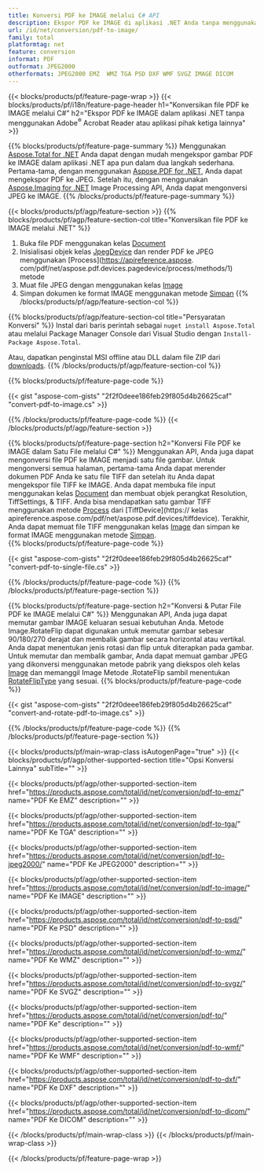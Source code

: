 ```yaml
---
title: Konversi PDF ke IMAGE melalui C# API
description: Ekspor PDF ke IMAGE di aplikasi .NET Anda tanpa menggunakan aplikasi pihak ketiga
url: /id/net/conversion/pdf-to-image/
family: total
platformtag: net
feature: conversion
informat: PDF
outformat: JPEG2000
otherformats: JPEG2000 EMZ  WMZ TGA PSD DXF WMF SVGZ IMAGE DICOM
---
```

{{< blocks/products/pf/feature-page-wrap >}}
{{< blocks/products/pf/i18n/feature-page-header h1="Konversikan file PDF ke IMAGE melalui C#" h2="Ekspor PDF ke IMAGE dalam aplikasi .NET tanpa menggunakan Adobe<sup>&reg;</sup> Acrobat Reader atau aplikasi pihak ketiga lainnya" >}}

{{% blocks/products/pf/feature-page-summary %}}
Menggunakan [Aspose.Total for .NET](https://products.aspose.com/total/net/) Anda dapat dengan mudah mengekspor gambar PDF ke IMAGE dalam aplikasi .NET apa pun dalam dua langkah sederhana. Pertama-tama, dengan menggunakan [Aspose.PDF for .NET](https://products.aspose.com/pdf/net/), Anda dapat mengekspor PDF ke JPEG. Setelah itu, dengan menggunakan [Aspose.Imaging for .NET](https://products.aspose.com/imaging/net/) Image Processing API, Anda dapat mengonversi JPEG ke IMAGE.
{{% /blocks/products/pf/feature-page-summary  %}}

{{< blocks/products/pf/agp/feature-section >}}
{{% blocks/products/pf/agp/feature-section-col title="Konversikan file PDF ke IMAGE melalui .NET" %}}
1. Buka file PDF menggunakan kelas [Document](https://apireference.aspose.com/pdf/net/aspose.pdf/document)
2. Inisialisasi objek kelas [JpegDevice](https://apireference.aspose.com/pdf/net/aspose.pdf.devices/jpegdevice) dan render PDF ke JPEG menggunakan [Process](https://apireference.aspose. com/pdf/net/aspose.pdf.devices.pagedevice/process/methods/1) metode
3. Muat file JPEG dengan menggunakan kelas [Image](https://apireference.aspose.com/imaging/net/aspose.imaging/image)
4. Simpan dokumen ke format IMAGE menggunakan metode [Simpan](https://apireference.aspose.com/imaging/net/aspose.imaging.image/save/methods/4)
{{% /blocks/products/pf/agp/feature-section-col %}}

{{% blocks/products/pf/agp/feature-section-col title="Persyaratan Konversi" %}}
Instal dari baris perintah sebagai ```nuget install Aspose.Total``` atau melalui Package Manager Console dari Visual Studio dengan ```Install-Package Aspose.Total```.

Atau, dapatkan penginstal MSI offline atau DLL dalam file ZIP dari [downloads](https://downloads.aspose.com/total/net).
{{% /blocks/products/pf/agp/feature-section-col %}}

{{% blocks/products/pf/feature-page-code %}}

{{< gist "aspose-com-gists" "2f2f0deee186feb29f805d4b26625caf" "convert-pdf-to-image.cs" >}}


{{% /blocks/products/pf/feature-page-code %}}
{{< /blocks/products/pf/agp/feature-section >}}

{{% blocks/products/pf/feature-page-section  h2="Konversi File PDF ke IMAGE dalam Satu File melalui C#" %}}
Menggunakan API, Anda juga dapat mengonversi file PDF ke IMAGE menjadi satu file gambar. Untuk mengonversi semua halaman, pertama-tama Anda dapat merender dokumen PDF Anda ke satu file TIFF dan setelah itu Anda dapat mengekspor file TIFF ke IMAGE. Anda dapat membuka file input menggunakan kelas [Document](https://apireference.aspose.com/pdf/net/aspose.pdf/document) dan membuat objek perangkat Resolution, TiffSettings, & TIFF. Anda bisa mendapatkan satu gambar TIFF menggunakan metode [Process](https://apireference.aspose.com/pdf/net/aspose.pdf.devices.documentdevice/process/methods/3) dari [TiffDevice](https:// kelas apireference.aspose.com/pdf/net/aspose.pdf.devices/tiffdevice). Terakhir, Anda dapat memuat file TIFF menggunakan kelas [Image](https://apireference.aspose.com/imaging/net/aspose.imaging/image)
dan simpan ke format IMAGE menggunakan metode [Simpan](https://apireference.aspose.com/imaging/net/aspose.imaging.image/save/methods/4).  
{{% blocks/products/pf/feature-page-code %}}

{{< gist "aspose-com-gists" "2f2f0deee186feb29f805d4b26625caf" "convert-pdf-to-single-file.cs" >}}

{{% /blocks/products/pf/feature-page-code  %}}
{{% /blocks/products/pf/feature-page-section %}}

{{% blocks/products/pf/feature-page-section  h2="Konversi & Putar File PDF ke IMAGE melalui C#" %}}
Menggunakan API, Anda juga dapat memutar gambar IMAGE keluaran sesuai kebutuhan Anda. Metode Image.RotateFlip dapat digunakan untuk memutar gambar sebesar 90/180/270 derajat dan membalik gambar secara horizontal atau vertikal. Anda dapat menentukan jenis rotasi dan flip untuk diterapkan pada gambar. Untuk memutar dan membalik gambar, Anda dapat memuat gambar JPEG yang dikonversi menggunakan metode pabrik yang diekspos oleh kelas [Image](https://apireference.aspose.com/imaging/net/aspose.imaging/image) dan memanggil Image Metode .RotateFlip sambil menentukan [RotateFlipType](https://apireference.aspose.com/imaging/net/aspose.imaging/rotatefliptype) yang sesuai. 
{{% blocks/products/pf/feature-page-code %}}

{{< gist "aspose-com-gists" "2f2f0deee186feb29f805d4b26625caf" "convert-and-rotate-pdf-to-image.cs" >}}

{{% /blocks/products/pf/feature-page-code  %}}
{{% /blocks/products/pf/feature-page-section %}}

{{< blocks/products/pf/main-wrap-class isAutogenPage="true" >}}
{{< blocks/products/pf/agp/other-supported-section title="Opsi Konversi Lainnya" subTitle="" >}}

{{< blocks/products/pf/agp/other-supported-section-item href="https://products.aspose.com/total/id/net/conversion/pdf-to-emz/" name="PDF Ke EMZ" description="" >}}

{{< blocks/products/pf/agp/other-supported-section-item href="https://products.aspose.com/total/id/net/conversion/pdf-to-tga/" name="PDF Ke TGA" description="" >}}

{{< blocks/products/pf/agp/other-supported-section-item href="https://products.aspose.com/total/id/net/conversion/pdf-to-jpeg2000/" name="PDF Ke JPEG2000" description="" >}}

{{< blocks/products/pf/agp/other-supported-section-item href="https://products.aspose.com/total/id/net/conversion/pdf-to-image/" name="PDF Ke IMAGE" description="" >}}

{{< blocks/products/pf/agp/other-supported-section-item href="https://products.aspose.com/total/id/net/conversion/pdf-to-psd/" name="PDF Ke PSD" description="" >}}

{{< blocks/products/pf/agp/other-supported-section-item href="https://products.aspose.com/total/id/net/conversion/pdf-to-wmz/" name="PDF Ke WMZ" description="" >}}

{{< blocks/products/pf/agp/other-supported-section-item href="https://products.aspose.com/total/id/net/conversion/pdf-to-svgz/" name="PDF Ke SVGZ" description="" >}}

{{< blocks/products/pf/agp/other-supported-section-item href="https://products.aspose.com/total/id/net/conversion/pdf-to/" name="PDF Ke" description="" >}}

{{< blocks/products/pf/agp/other-supported-section-item href="https://products.aspose.com/total/id/net/conversion/pdf-to-wmf/" name="PDF Ke WMF" description="" >}}

{{< blocks/products/pf/agp/other-supported-section-item href="https://products.aspose.com/total/id/net/conversion/pdf-to-dxf/" name="PDF Ke DXF" description="" >}}

{{< blocks/products/pf/agp/other-supported-section-item href="https://products.aspose.com/total/id/net/conversion/pdf-to-dicom/" name="PDF Ke DICOM" description="" >}}


{{< /blocks/products/pf/main-wrap-class >}}
{{< /blocks/products/pf/main-wrap-class >}}

{{< /blocks/products/pf/feature-page-wrap >}}